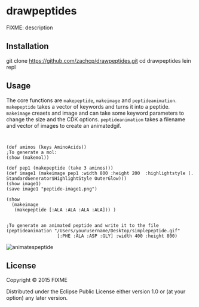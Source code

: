 # drawpeptides

FIXME: description

## Installation
 git clone https://github.com/zachcp/drawpeptides.git
 cd drawpeptides
 lein repl

## Usage

The core functions are `makepeptide`, `makeimage` and `peptideanimation`. `makepeptide` takes a vector of keywords and
turns it into a peptide. `makeimage` creaets and image and can take some keyword parameters
 to change the size and the CDK options. `peptideanimation` takes a filename and vector of images to create an animatedgif.


```[clojure]


(def aminos (keys AminoAcids))
;To generate a mol:
(show (makemol))

(def pep1 (makepeptide (take 3 aminos)))
(def image1 (makeimage pep1 :width 800 :height 200  :highlightstyle (. StandardGenerator$HighlightStyle OuterGlow)))
(show image1)
(save image1 "peptide-image1.png")

(show
  (makeimage
   (makepeptide [:ALA :ALA :ALA :ALA])) )


;To generate an animated peptide and write it to the file
(peptideanimation "/Users/yourusername/Desktop/simplepeptide.gif"
                   [:PHE :ALA :ASP :GLY] :width 400 :height 800)

```
![animatespeptide](https://raw.github.com/wiki/zachcp/drawpeptides/resources/simplepeptide.gif)


## License

Copyright © 2015 FIXME

Distributed under the Eclipse Public License either version 1.0 or (at
your option) any later version.

